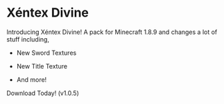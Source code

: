 # Xéntex Divine
Introducing Xéntex Divine! A pack for Minecraft 1.8.9 and changes a lot of stuff including,

- New Sword Textures

- New Title Texture

- And more!

Download Today! (v1.0.5)
